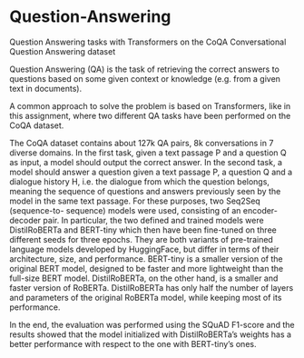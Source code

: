 # Question-Answering
Question Answering tasks with Transformers on the CoQA Conversational Question Answering dataset

Question Answering (QA) is the task of retrievingthe correct answers to questions based on somegiven context or knowledge (e.g. from a giventext in documents). 

A common approach to solvethe problem is based on Transformers, like in thisassignment, where two different QA tasks havebeen performed on the CoQA dataset. 

The CoQA dataset contains about 127k QA pairs, 8k conversationsin 7 diverse domains. In the first task, given atext passage P and a question Q as input, a modelshould output the correct answer. In the secondtask, a model should answer a question given a textpassage P, a question Q and a dialogue history H,i.e. the dialogue from which the question belongs,meaning the sequence of questions and answerspreviously seen by the model in the same text passage.For these purposes, two Seq2Seq (sequence-to-sequence) models were used, consisting of anencoder-decoder pair. In particular, the two definedand trained models were DistilRoBERTa andBERT-tiny which then have been fine-tuned onthree different seeds for three epochs. They areboth variants of pre-trained language models developedby HuggingFace, but differ in terms of their architecture, 
size, and performance. BERT-tinyis a smaller version of the original BERT model,designed to be faster and more lightweight thanthe full-size BERT model. DistilRoBERTa, onthe other hand, is a smaller and faster versionof RoBERTa. DistilRoBERTa has only half thenumber of layers and parameters of the originalRoBERTa model, while keeping most of its performance.
In the end, the evaluation was performedusing the SQuAD F1-score and the results showedthat the model initialized with DistilRoBERTa’sweights has a better performance with respect tothe one with BERT-tiny’s ones.
